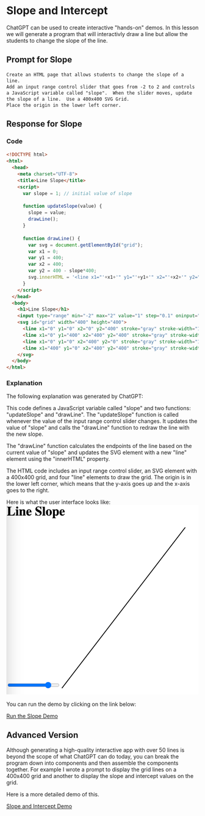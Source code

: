 # Slope and Intercept

ChatGPT can be used to create interactive "hands-on" demos.  In this lesson we will generate
a program that will interactivly draw a line but allow the students to change the slope of the line.

## Prompt for Slope

```linenums="0"
Create an HTML page that allows students to change the slope of a line.
Add an input range control slider that goes from -2 to 2 and controls
a JavaScript variable called "slope".  When the slider moves, update
the slope of a line.  Use a 400x400 SVG Grid.
Place the origin in the lower left corner.
```

## Response for Slope

### Code

```html
<!DOCTYPE html>
<html>
  <head>
    <meta charset="UTF-8">
    <title>Line Slope</title>
    <script>
      var slope = 1; // initial value of slope
      
      function updateSlope(value) {
        slope = value;
        drawLine();
      }
      
      function drawLine() {
        var svg = document.getElementById("grid");
        var x1 = 0;
        var y1 = 400;
        var x2 = 400;
        var y2 = 400 - slope*400;
        svg.innerHTML = '<line x1="'+x1+'" y1="'+y1+'" x2="'+x2+'" y2="'+y2+'" stroke="black" stroke-width="2"/>';
      }
    </script>
  </head>
  <body>
    <h1>Line Slope</h1>
    <input type="range" min="-2" max="2" value="1" step="0.1" oninput="updateSlope(this.value);">
    <svg id="grid" width="400" height="400">
      <line x1="0" y1="0" x2="0" y2="400" stroke="gray" stroke-width="1"/>
      <line x1="0" y1="400" x2="400" y2="400" stroke="gray" stroke-width="1"/>
      <line x1="0" y1="0" x2="400" y2="0" stroke="gray" stroke-width="1"/>
      <line x1="400" y1="0" x2="400" y2="400" stroke="gray" stroke-width="1"/>
    </svg>
  </body>
</html>
```

### Explanation

The following explanation was generated by ChatGPT:

This code defines a JavaScript variable called "slope" and two functions: "updateSlope" and "drawLine". The "updateSlope" function is called whenever the value of the input range control slider changes. It updates the value of "slope" and calls the "drawLine" function to redraw the line with the new slope.

The "drawLine" function calculates the endpoints of the line based on the current value of "slope" and updates the SVG element with a new "line" element using the "innerHTML" property.

The HTML code includes an input range control slider, an SVG element with a 400x400 grid, and four "line" elements to draw the grid. The origin is in the lower left corner, which means that the y-axis goes up and the x-axis goes to the right.

Here is what the user interface looks like:
![Slope](../img/slope.png)

You can run the demo by clicking on the link below:

[Run the Slope Demo](../demos/slope.html)

## Advanced Version

Although generating a high-quality interactive app with over 50 lines is beyond the scope of
what ChatGPT can do today, you can break the program down into components and then
assemble the components together.  For example I wrote a prompt to display
the grid lines on a 400x400 grid and another to display the slope and intercept
values on the grid.

Here is a more detailed demo of this.

[Slope and Intercept Demo](../demos/slope.html)